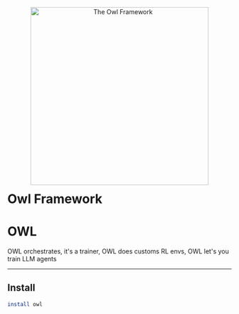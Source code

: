 <p align="center">
  <img src="https://www.bookroomartpress.co.uk/wp-content/uploads/2022/09/The-Owl-24in-WT.jpg" alt="The Owl Framework" width="400" />
  
  <br />
  
  <strong style="font-size: 2em;">Owl Framework</strong>
</p>

# OWL

OWL orchestrates, it's a trainer, OWL does customs RL envs, OWL let's you train LLM agents

---

## Install

```bash
install owl
```
